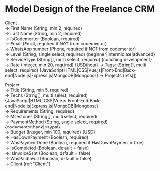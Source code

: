 # Model Design of the Freelance CRM

Client \
 -> First Name (String, min 2, required) \
 -> Last Name (String, min 2, required) \
 -> IsCodementor (Boolean, required) \
 -> Email (Email, required if NOT from codementor) \
 -> WhatsApp number (Phone, required if NOT from codementor) \
 -> Level (String, single select, required) {beginner|intermidiate|advanced} \
 -> ServiceType (String[], multi select, required) {coaching|development} \
 -> Rate (Integer, min 20, required) {USD/hour}
-> Tags: (String[], multi select, required) {JavaScript|HTML|CSS|Vue.js|Front-End|Back-end|Node.js|Express.js|MongoDB|Mongoose}
-> Projects (refs[])

Project \
 -> Title (String, min 5, required) \
 -> Techs (String[], multi select, required) {JavaScript|HTML|CSS|Vue.js|Front-End|Back-end|Node.js|Express.js|MongoDB|Mongoose} \
 -> Requirements (String, required) \
 -> Milestones (String[], multi select, required) \
 -> PaymentMethod (String, single select, required) {codementor|bank|paypal} \
 -> Budget (Integer, min 100, required) {USD} \
 -> HasDownPayment (Boolean, required) \
 -> WasPaymentDone (Boolean, required if HasDownPayment = true) \
 -> IsCompleted (Boolean, default = false) \
 -> IsInvoiceSent (Boolean, default = false) \
 -> WasPaidInFull (Boolean, default = false) \
 -> Client (ref: "Client")
